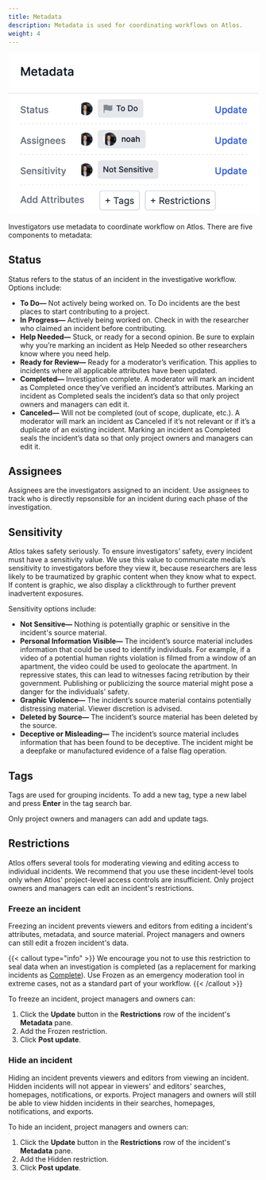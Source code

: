 ```yaml
---
title: Metadata
description: Metadata is used for coordinating workflows on Atlos.
weight: 4
---
```


![The metadata pane.](metadata1.png?width=200px)

Investigators use metadata to coordinate workflow on Atlos. There are five components to metadata:

## Status 
Status refers to the status of an incident in the investigative workflow. Options include:
- **To Do—** Not actively being worked on. To Do incidents are the best places to start contributing to a project. 
- **In Progress—** Actively being worked on. Check in with the researcher who claimed an incident before contributing. 
- **Help Needed—** Stuck, or ready for a second opinion. Be sure to explain why you’re marking an incident as Help Needed so other researchers know where you need help.
- **Ready for Review—** Ready for a moderator’s verification. This applies to incidents where all applicable attributes have been updated. 
- **Completed—** Investigation complete. A moderator will mark an incident as Completed once they’ve verified an incident’s attributes. Marking an incident as Completed seals the incident’s data so that only project owners and managers can edit it. 
- **Canceled—** Will not be completed (out of scope, duplicate, etc.). A moderator will mark an incident as Canceled if it’s not relevant or if it’s a duplicate of an existing incident. Marking an incident as Completed seals the incident’s data so that only project owners and managers can edit it. 

## Assignees
Assignees are the investigators assigned to an incident. Use assignees to track who is directly repsonsible for an incident during each phase of the investigation. 

## Sensitivity 
Atlos takes safety seriously. To ensure investigators’ safety, every incident must have a sensitivity value. We use this value to communicate media’s sensitivity to investigators before they view it, because researchers are less likely to be traumatized by graphic content when they know what to expect. If content is graphic, we also display a clickthrough to further prevent inadvertent exposures. 

Sensitivity options include:
- **Not Sensitive—** Nothing is potentially graphic or sensitive in the incident's source material. 
- **Personal Information Visible—** The incident’s source material includes information that could be used to identify individuals. For example, if a video of a potential human rights violation is filmed from a window of an apartment, the video could be used to geolocate the apartment. In repressive states, this can lead to witnesses facing retribution by their government. Publishing or publicizing the source material might pose a danger for the individuals’ safety.
- **Graphic Violence—** The incident’s source material contains potentially distressing material. Viewer discretion is advised.
- **Deleted by Source—** The incident’s source material has been deleted by the source. 
- **Deceptive or Misleading—** The incident’s source material includes information that has been found to be deceptive. The incident might be a deepfake or manufactured evidence of a false flag operation. 

## Tags 
Tags are used for grouping incidents. To add a new tag, type a new label and press **Enter** in the tag search bar. 

Only project owners and managers can add and update tags. 

## Restrictions 
Atlos offers several tools for moderating viewing and editing access to individual incidents. We recommend that you use these incident-level tools only when Atlos' project-level access controls are insufficient. Only project owners and managers can edit an incident's restrictions. 

### Freeze an incident
Freezing an incident prevents viewers and editors from editing a incident's attributes, metadata, and source material. Project managers and owners can still edit a frozen incident's data.

{{< callout type="info" >}}
We encourage you not to use this restriction to seal data when an investigation is completed (as a replacement for marking incidents as [Complete](/docs/metadata#status)). Use Frozen as an emergency moderation tool in extreme cases, not as a standard part of your workflow.
{{< /callout >}}

To freeze an incident, project managers and owners can:
1. Click the **Update** button in the **Restrictions** row of the incident's **Metadata** pane. 
2. Add the Frozen restriction. 
3. Click **Post update**.

### Hide an incident
Hiding an incident prevents viewers and editors from viewing an incident. Hidden incidents will not appear in viewers' and editors' searches, homepages, notifications, or exports. Project managers and owners will still be able to view hidden incidents in their searches, homepages, notifications, and exports. 

To hide an incident, project managers and owners can:
1. Click the **Update** button in the **Restrictions** row of the incident's **Metadata** pane. 
2. Add the Hidden restriction. 
3. Click **Post update**.